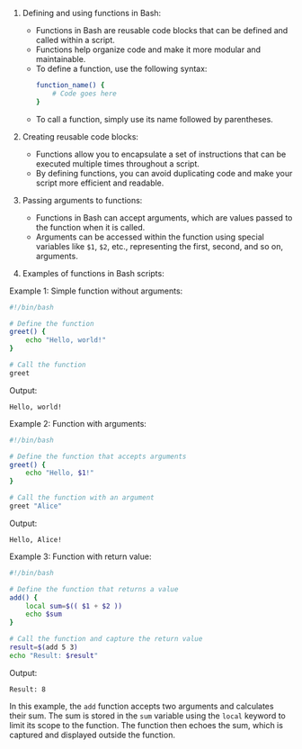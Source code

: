
1. Defining and using functions in Bash:

   - Functions in Bash are reusable code blocks that can be defined and called within a script.
   - Functions help organize code and make it more modular and maintainable.
   - To define a function, use the following syntax:
     ```bash
     function_name() {
         # Code goes here
     }
     ```
   - To call a function, simply use its name followed by parentheses.
2. Creating reusable code blocks:

   - Functions allow you to encapsulate a set of instructions that can be executed multiple times throughout a script.
   - By defining functions, you can avoid duplicating code and make your script more efficient and readable.
3. Passing arguments to functions:

   - Functions in Bash can accept arguments, which are values passed to the function when it is called.
   - Arguments can be accessed within the function using special variables like `$1`, `$2`, etc., representing the first, second, and so on, arguments.
4. Examples of functions in Bash scripts:

Example 1: Simple function without arguments:

```bash
#!/bin/bash

# Define the function
greet() {
    echo "Hello, world!"
}

# Call the function
greet
```

Output:

```
Hello, world!
```

Example 2: Function with arguments:

```bash
#!/bin/bash

# Define the function that accepts arguments
greet() {
    echo "Hello, $1!"
}

# Call the function with an argument
greet "Alice"
```

Output:

```
Hello, Alice!
```

Example 3: Function with return value:

```bash
#!/bin/bash

# Define the function that returns a value
add() {
    local sum=$(( $1 + $2 ))
    echo $sum
}

# Call the function and capture the return value
result=$(add 5 3)
echo "Result: $result"
```

Output:

```
Result: 8
```

In this example, the `add` function accepts two arguments and calculates their sum. The sum is stored in the `sum` variable using the `local` keyword to limit its scope to the function. The function then echoes the sum, which is captured and displayed outside the function.
